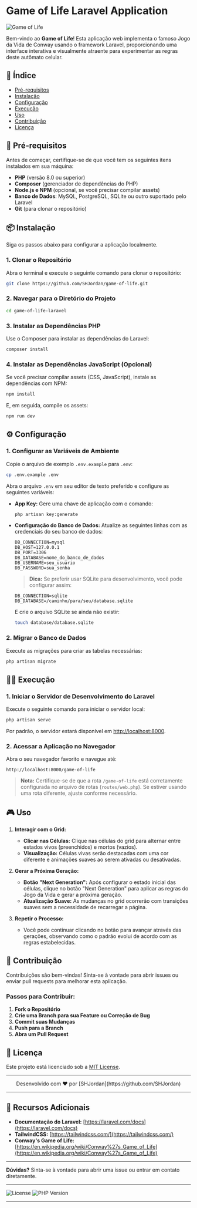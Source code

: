 # Game of Life Laravel Application

![Game of Life](https://github.com/user-attachments/assets/6d716df0-5cfe-4150-9277-69b607a90f7e)

Bem-vindo ao **Game of Life**! Esta aplicação web implementa o famoso Jogo da Vida de Conway usando o framework Laravel, proporcionando uma interface interativa e visualmente atraente para experimentar as regras deste autômato celular.

## 🚀 **Índice**

-   [Pré-requisitos](#pré-requisitos)
-   [Instalação](#instalação)
-   [Configuração](#configuração)
-   [Execução](#execução)
-   [Uso](#uso)
-   [Contribuição](#contribuição)
-   [Licença](#licença)

## 📝 **Pré-requisitos**

Antes de começar, certifique-se de que você tem os seguintes itens instalados em sua máquina:

-   **PHP** (versão 8.0 ou superior)
-   **Composer** (gerenciador de dependências do PHP)
-   **Node.js e NPM** (opcional, se você precisar compilar assets)
-   **Banco de Dados**: MySQL, PostgreSQL, SQLite ou outro suportado pelo Laravel
-   **Git** (para clonar o repositório)

## 📦 **Instalação**

Siga os passos abaixo para configurar a aplicação localmente.

### 1. **Clonar o Repositório**

Abra o terminal e execute o seguinte comando para clonar o repositório:

```bash
git clone https://github.com/SHJordan/game-of-life.git
```

### 2. **Navegar para o Diretório do Projeto**

```bash
cd game-of-life-laravel
```

### 3. **Instalar as Dependências PHP**

Use o Composer para instalar as dependências do Laravel:

```bash
composer install
```

### 4. **Instalar as Dependências JavaScript (Opcional)**

Se você precisar compilar assets (CSS, JavaScript), instale as dependências com NPM:

```bash
npm install
```

E, em seguida, compile os assets:

```bash
npm run dev
```

## ⚙️ **Configuração**

### 1. **Configurar as Variáveis de Ambiente**

Copie o arquivo de exemplo `.env.example` para `.env`:

```bash
cp .env.example .env
```

Abra o arquivo `.env` em seu editor de texto preferido e configure as seguintes variáveis:

-   **App Key:** Gere uma chave de aplicação com o comando:

    ```bash
    php artisan key:generate
    ```

-   **Configuração do Banco de Dados:** Atualize as seguintes linhas com as credenciais do seu banco de dados:

    ```env
    DB_CONNECTION=mysql
    DB_HOST=127.0.0.1
    DB_PORT=3306
    DB_DATABASE=nome_do_banco_de_dados
    DB_USERNAME=seu_usuario
    DB_PASSWORD=sua_senha
    ```

    > **Dica:** Se preferir usar SQLite para desenvolvimento, você pode configurar assim:

    ```env
    DB_CONNECTION=sqlite
    DB_DATABASE=/caminho/para/seu/database.sqlite
    ```

    E crie o arquivo SQLite se ainda não existir:

    ```bash
    touch database/database.sqlite
    ```

### 2. **Migrar o Banco de Dados**

Execute as migrações para criar as tabelas necessárias:

```bash
php artisan migrate
```

## 🏃‍♂️ **Execução**

### 1. **Iniciar o Servidor de Desenvolvimento do Laravel**

Execute o seguinte comando para iniciar o servidor local:

```bash
php artisan serve
```

Por padrão, o servidor estará disponível em [http://localhost:8000](http://localhost:8000).

### 2. **Acessar a Aplicação no Navegador**

Abra o seu navegador favorito e navegue até:

```
http://localhost:8000/game-of-life
```

> **Nota:** Certifique-se de que a rota `/game-of-life` está corretamente configurada no arquivo de rotas (`routes/web.php`). Se estiver usando uma rota diferente, ajuste conforme necessário.

## 🎮 **Uso**

1. **Interagir com o Grid:**

    - **Clicar nas Células:** Clique nas células do grid para alternar entre estados vivos (preenchidos) e mortos (vazios).
    - **Visualização:** Células vivas serão destacadas com uma cor diferente e animações suaves ao serem ativadas ou desativadas.

2. **Gerar a Próxima Geração:**

    - **Botão "Next Generation":** Após configurar o estado inicial das células, clique no botão "Next Generation" para aplicar as regras do Jogo da Vida e gerar a próxima geração.
    - **Atualização Suave:** As mudanças no grid ocorrerão com transições suaves sem a necessidade de recarregar a página.

3. **Repetir o Processo:**
    - Você pode continuar clicando no botão para avançar através das gerações, observando como o padrão evolui de acordo com as regras estabelecidas.

## 🤝 **Contribuição**

Contribuições são bem-vindas! Sinta-se à vontade para abrir issues ou enviar pull requests para melhorar esta aplicação.

### **Passos para Contribuir:**

1. **Fork o Repositório**
2. **Crie uma Branch para sua Feature ou Correção de Bug**
3. **Commit suas Mudanças**
4. **Push para a Branch**
5. **Abra um Pull Request**

## 📄 **Licença**

Este projeto está licenciado sob a [MIT License](LICENSE).

---

<div align="center">
  <p>Desenvolvido com ❤️ por [SHJordan](https://github.com/SHJordan)</p>
</div>

---

## 🧰 **Recursos Adicionais**

-   **Documentação do Laravel:** [https://laravel.com/docs](https://laravel.com/docs)
-   **TailwindCSS:** [https://tailwindcss.com/](https://tailwindcss.com/)
-   **Conway's Game of Life:** [https://en.wikipedia.org/wiki/Conway%27s_Game_of_Life](https://en.wikipedia.org/wiki/Conway%27s_Game_of_Life)

---

**Dúvidas?** Sinta-se à vontade para abrir uma issue ou entrar em contato diretamente.

---

<!-- Optional: Include badges for license, GitHub stars, etc. -->
![License](https://img.shields.io/github/license/SHJordan/game-of-life?style=flat-square)
![PHP Version](https://img.shields.io/packagist/php-v/SHJordan/game-of-life?style=flat-square)



---
